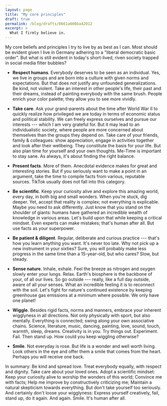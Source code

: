 ```yaml
---
layout: page
title: "My core principles"
draft: true
permalink: /blog/drafts/0661a606ba42012
excerpt: >
  What I firmly believe in.
---
```


My core beliefs and principles I try to live by as best as I can. Most should be evident given I live in Germany adhering to a "liberal democratic basic order". But what is still evident in today's short-lived, riven society trapped in social media filter bubbles?

- **Respect humans**. Everybody deserves to be seen as an individual. Yes, we live in groups and are born into a culture with given norms and expectations. But that does _not_ justify any unfounded generalizations. Be kind, not violent. Take an interest in other people's life, their past and their dreams, instead of painting everybody with the same brush. People enrich your color palette; they allow you to see more vividly.

- **Take care**. Ask your grand-parents about the time after World War II to quickly realize how privileged we are today in terms of economic status and political stability. We can freely express ourselves and pursue our interests --- which I am very grateful for. But it may lead to an individualistic society, where people are more concerned about themselves than the groups they depend on. Take care of your friends, family & colleagues: show appreciation, engage in activities together and look after their wellbeing. They constitute the basis for your life. But also plan time for yourself and your own thoughts. Me-Time is important to stay sane. As always, it's about finding the right balance.

- **Present facts**. More of them. Anecdotal evidence makes for great and interesting stories. But if you seriously want to make a point in an argument, take the time to compile facts from various, reputable sources. TikTok usually does not fall into this category.

- **Be scientific**. Keep your curiosity alive and explore this amazing world, every day, in both big and small wonders. When you're stuck, dig deeper. Yet, accept that reality is complex; not everything is explicable. Maybe you need to ask differently. Just know that you stand on the shoulder of giants: humans have gathered an incredible wealth of knowledge in various areas. Let's build upon that while keeping a critical mindset. Even experts can make mistakes; that's human after all. But use facts as your superpower.

- **Be patient & diligent**. Regular, deliberate and curious practice --- that's how you learn anything you want. It's never too late. Why not pick up a new instrument in your sixties? Sure, you will probably make less progress in the same time than a 15-year-old, but who cares? Slow, but steady.

- **Sense nature**. Inhale, exhale. Feel the breeze as nitrogen and oxygen slowly enter your lungs. Relax. Earth's biosphere is the backbone of your, of all our lives. So go outside --- really, like a full day outside, aware of all your senses. What an incredible feeling it is to reconnect with the soil. Let's fight for nature's continued existence by keeping greenhouse gas emissions at a minimum where possible. We only have one planet!

- **Wiggle**. Besides rigid facts, norms and manners, embrace your inherent wigglyness in all directions. Not only physically with sport, but also mentally. Everything is connected; swing along your own associative chains. Science, literature, music, dancing, painting, love, sound, touch, warmth, sleep, dreams. Creativity is in you. Try things out. Experiment. Fail. Then stand up. How could you keep wiggling otherwise?

- **Smile**. Not everyday is rose. But life is a wonder and well worth living. Look others in the eye and offer them a smile that comes from the heart. Perhaps you will receive one back.

In summary: Be kind and spread love. Treat everybody equally, with respect and dignity. Take care about your loved ones. Adopt a scientific mindset: Keep your curiosity alive to worship the wonders of this world; Convince me with facts; Help me improve by constructively criticizing me; Maintain a natural skepticism towards everything. But don't take yourself too seriously. And certainly don't loose your wigglyness: Express yourself creatively, fail, stand up, do it again. And again. Smile. It's human after all.
